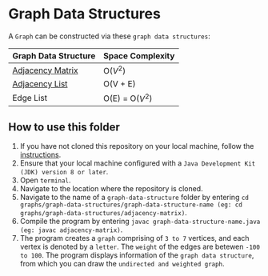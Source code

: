 # Graph Data Structures 

A `Graph` can be constructed via these `graph data structures`:

Graph Data Structure                                                                                            | Space Complexity
----------------------------------------------------------------------------------------------------------------|--------------------
[Adjacency Matrix](https://github.com/shumarb/learning/tree/main/graphs/graph-data-structures/adjacency-matrix) | O($V^2$)
[Adjacency List](https://github.com/shumarb/learning/tree/main/graphs/graph-data-structures/adjacency-list)     | O(V + E)
Edge List          | O(E) = O($V^2$)

## How to use this folder
1. If you have not cloned this repository on your local machine, follow the [instructions](https://github.com/shumarb/learning#how-to-use-this-repository).
2. Ensure that your local machine configured with a `Java Development Kit (JDK) version 8 or later`.
3. Open `terminal`.
4. Navigate to the location where the repository is cloned.
5. Navigate to the name of a `graph-data-structure` folder by entering `cd graphs/graph-data-structures/graph-data-structure-name (eg: cd graphs/graph-data-structures/adjacency-matrix)`.
6. Compile the program by entering `javac graph-data-structure-name.java (eg: javac adjacency-matrix)`.
8.  The program creates a `graph` comprising of `3 to 7` vertices, and each vertex is denoted by a `letter`. The `weight` of the edges are betewen `-100 to 100`. The program displays information of the `graph data structure`, from which you can draw the `undirected and weighted graph`.
